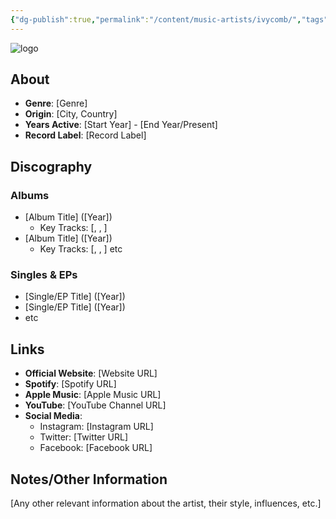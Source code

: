 ```yaml
---
{"dg-publish":true,"permalink":"/content/music-artists/ivycomb/","tags":["#MusicArtist"],"noteIcon":"","created":"2025-04-27T13:41:36.625+02:00","updated":"2025-04-27T13:59:30.046+02:00"}
---
```



<img src="/img/ivycomblogo.jpg" alt="logo" class="round-img round-img-100">

## About

* **Genre**: \[Genre]
* **Origin**: \[City, Country]
* **Years Active**: \[Start Year] - \[End Year/Present]
* **Record Label**: \[Record Label]

## Discography

### Albums

* \[Album Title] (\[Year])
    * Key Tracks: \[, , ]
* \[Album Title] (\[Year])
    * Key Tracks: \[, , ]
etc

### Singles & EPs

* \[Single/EP Title] (\[Year])
* \[Single/EP Title] (\[Year]) 
* etc

## Links

* **Official Website**: \[Website URL]
* **Spotify**: \[Spotify URL]
* **Apple Music**: \[Apple Music URL]
* **YouTube**: \[YouTube Channel URL]
* **Social Media**:
    * Instagram: \[Instagram URL]
    * Twitter: \[Twitter URL]
    * Facebook: \[Facebook URL]

## Notes/Other Information

\[Any other relevant information about the artist, their style, influences, etc.]
